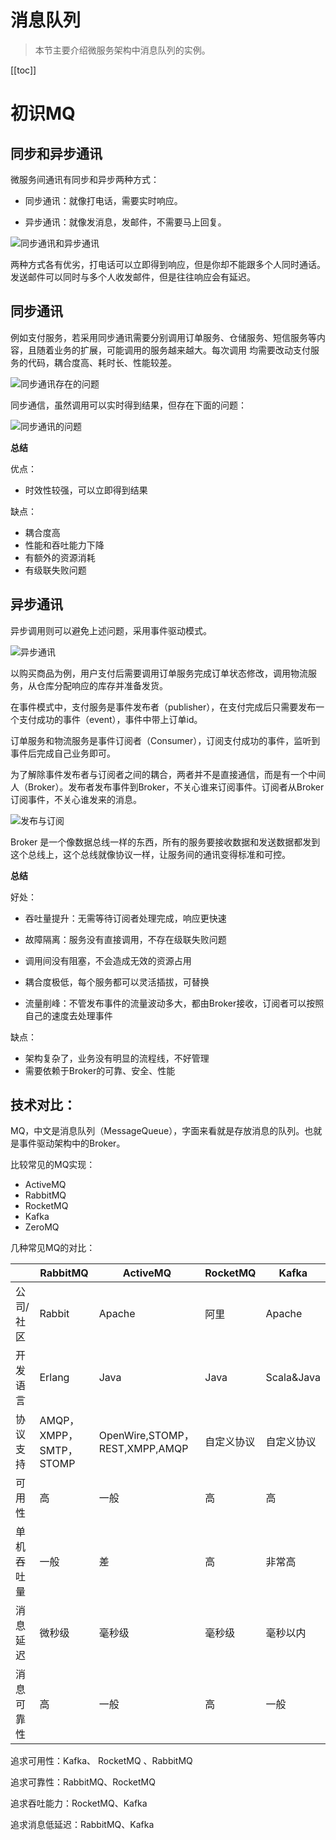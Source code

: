 # 消息队列

> 本节主要介绍微服务架构中消息队列的实例。

[[toc]]

# 初识MQ

## 同步和异步通讯

微服务间通讯有同步和异步两种方式：

- 同步通讯：就像打电话，需要实时响应。

- 异步通讯：就像发消息，发邮件，不需要马上回复。

![同步通讯和异步通讯](/_images/micro-services/frame/消息队列/同步通讯和异步通讯.png)

两种方式各有优劣，打电话可以立即得到响应，但是你却不能跟多个人同时通话。发送邮件可以同时与多个人收发邮件，但是往往响应会有延迟。


## 同步通讯

例如支付服务，若采用同步通讯需要分别调用订单服务、仓储服务、短信服务等内容，且随着业务的扩展，可能调用的服务越来越大。每次调用
均需要改动支付服务的代码，耦合度高、耗时长、性能较差。

![同步通讯存在的问题](/_images/micro-services/frame/消息队列/同步通讯存在的问题.png)

同步通信，虽然调用可以实时得到结果，但存在下面的问题：

![同步通讯的问题](/_images/micro-services/frame/消息队列/同步通讯的问题.png)

**总结**

优点：

- 时效性较强，可以立即得到结果

缺点：

- 耦合度高
- 性能和吞吐能力下降
- 有额外的资源消耗
- 有级联失败问题


## 异步通讯

异步调用则可以避免上述问题，采用事件驱动模式。

![异步通讯](/_images/micro-services/frame/消息队列/异步通讯.png)

以购买商品为例，用户支付后需要调用订单服务完成订单状态修改，调用物流服务，从仓库分配响应的库存并准备发货。

在事件模式中，支付服务是事件发布者（publisher），在支付完成后只需要发布一个支付成功的事件（event），事件中带上订单id。

订单服务和物流服务是事件订阅者（Consumer），订阅支付成功的事件，监听到事件后完成自己业务即可。


为了解除事件发布者与订阅者之间的耦合，两者并不是直接通信，而是有一个中间人（Broker）。发布者发布事件到Broker，不关心谁来订阅事件。订阅者从Broker订阅事件，不关心谁发来的消息。

![发布与订阅](/_images/micro-services/frame/消息队列/发布与订阅.png)

Broker 是一个像数据总线一样的东西，所有的服务要接收数据和发送数据都发到这个总线上，这个总线就像协议一样，让服务间的通讯变得标准和可控。

**总结**

好处：

- 吞吐量提升：无需等待订阅者处理完成，响应更快速

- 故障隔离：服务没有直接调用，不存在级联失败问题
- 调用间没有阻塞，不会造成无效的资源占用
- 耦合度极低，每个服务都可以灵活插拔，可替换
- 流量削峰：不管发布事件的流量波动多大，都由Broker接收，订阅者可以按照自己的速度去处理事件

缺点：

- 架构复杂了，业务没有明显的流程线，不好管理
- 需要依赖于Broker的可靠、安全、性能

## 技术对比：

MQ，中文是消息队列（MessageQueue），字面来看就是存放消息的队列。也就是事件驱动架构中的Broker。

比较常见的MQ实现：

- ActiveMQ
- RabbitMQ
- RocketMQ
- Kafka
- ZeroMQ


几种常见MQ的对比：

|            | **RabbitMQ**            | **ActiveMQ**                   | **RocketMQ** | **Kafka**  |
| ---------- | ----------------------- | ------------------------------ | ------------ | ---------- |
| 公司/社区  | Rabbit                  | Apache                         | 阿里         | Apache     |
| 开发语言   | Erlang                  | Java                           | Java         | Scala&Java |
| 协议支持   | AMQP，XMPP，SMTP，STOMP | OpenWire,STOMP，REST,XMPP,AMQP | 自定义协议   | 自定义协议 |
| 可用性     | 高                      | 一般                           | 高           | 高         |
| 单机吞吐量 | 一般                    | 差                             | 高           | 非常高     |
| 消息延迟   | 微秒级                  | 毫秒级                         | 毫秒级       | 毫秒以内   |
| 消息可靠性 | 高                      | 一般                           | 高           | 一般       |

追求可用性：Kafka、 RocketMQ 、RabbitMQ

追求可靠性：RabbitMQ、RocketMQ

追求吞吐能力：RocketMQ、Kafka

追求消息低延迟：RabbitMQ、Kafka
